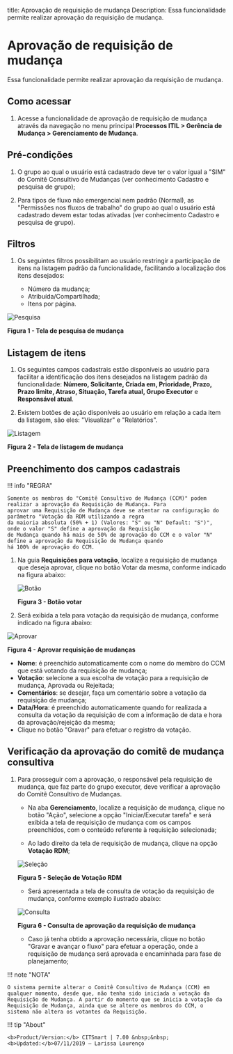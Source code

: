 title: Aprovação de requisição de mudança
Description: Essa funcionalidade permite realizar aprovação da requisição de mudança.
# Aprovação de requisição de mudança

Essa funcionalidade permite realizar aprovação da requisição de mudança.

Como acessar
---------------

1. Acesse a funcionalidade de aprovação de requisição de mudança através da navegação no menu 
principal **Processos ITIL > Gerência de Mudança > Gerenciamento de Mudança**.

Pré-condições
---------------

1. O grupo ao qual o usuário está cadastrado deve ter o valor igual a "SIM" do Comitê Consultivo 
de Mudanças (ver conhecimento Cadastro e pesquisa de grupo);

2. Para tipos de fluxo não emergencial nem padrão (Normal), as "Permissões nos fluxos de trabalho" do
grupo ao qual o usuário está cadastrado devem estar todas ativadas (ver conhecimento Cadastro e pesquisa de grupo).

Filtros
--------

1. Os seguintes filtros possibilitam ao usuário restringir a participação de itens na listagem padrão da funcionalidade, 
facilitando a localização dos itens desejados:

     - Número da mudança;
     - Atribuída/Compartilhada;
     - Itens por página.

![Pesquisa](images/aprov-mud.img1.png)

**Figura 1 - Tela de pesquisa de mudança**

Listagem de itens
-------------------

1. Os seguintes campos cadastrais estão disponíveis ao usuário para facilitar a identificação dos itens desejados
na listagem padrão da funcionalidade: **Número, Solicitante, Criada em, Prioridade, Prazo, Prazo limite, Atraso, Situação,
Tarefa atual, Grupo Executor** e **Responsável atual**.

2. Existem botões de ação disponíveis ao usuário em relação a cada item da listagem, são eles: "Visualizar" e "Relatórios".

![Listagem](images/aprov-mud.img2.png)

**Figura 2 - Tela de listagem de mudança**

Preenchimento dos campos cadastrais
-------------------------------------

!!! info "REGRA"

    Somente os membros do "Comitê Consultivo de Mudança (CCM)" podem realizar a aprovação da Requisição de Mudança. Para
    aprovar uma Requisição de Mudança deve se atentar na configuração do parâmetro "Votação da RDM utilizando a regra 
    da maioria absoluta (50% + 1) (Valores: "S" ou "N" Default: "S")", onde o valor "S" define a aprovação da Requisição
    de Mudança quando há mais de 50% de aprovação do CCM e o valor "N" define a aprovação da Requisição de Mudança quando 
    há 100% de aprovação do CCM.
    
1. Na guia **Requisições para votação**, localize a requisição de mudança que deseja aprovar, clique no botão Votar da mesma,
conforme indicado na figura abaixo:

    ![Botão](images/aprov-mud.img3.png)

    **Figura 3 - Botão votar**

2. Será exibida a tela para votação da requisição de mudança, conforme indicado na figura abaixo:

![Aprovar](images/aprov-mud.img4.png)

**Figura 4 - Aprovar requisição de mudanças**

- **Nome**: é preenchido automaticamente com o nome do membro do CCM que está votando da requisição de mudança;
- **Votação**:  selecione a sua escolha de votação para a requisição de mudança, Aprovada ou Rejeitada;
- **Comentários**: se desejar, faça um comentário sobre a votação da requisição de mudança;
- **Data/Hora**: é preenchido automaticamente quando for realizada a consulta da votação da requisição de com a informação
de data e hora da aprovação/rejeição da mesma;
- Clique no botão "Gravar" para efetuar o registro da votação.

Verificação da aprovação do comitê de mudança consultiva
---------------------------------------------------------

1. Para prosseguir com a aprovação, o responsável pela requisição de mudança, que faz parte do grupo executor, deve verificar
a aprovação do Comitê Consultivo de Mudanças.

    - Na aba **Gerenciamento**, localize a requisição de mudança, clique no botão "Ação", selecione a opção "Iniciar/Executar tarefa" e será exibida a tela de requisição de mudança com os campos preenchidos, com o conteúdo referente à requisição selecionada;

    - Ao lado direito da tela de requisição de mudança, clique na opção **Votação RDM**;

    ![Seleção](images/aprov-mud.img5.png)

    **Figura 5 - Seleção de Votação RDM**

    - Será apresentada a tela de consulta de votação da requisição de mudança, conforme exemplo ilustrado abaixo:

    ![Consulta](images/aprov-mud.img6.png)

    **Figura 6 - Consulta de aprovação da requisição de mudança**

    - Caso já tenha obtido a aprovação necessária, clique no botão "Gravar e avançar o fluxo" para efetuar a operação, onde a requisição de mudança será aprovada e encaminhada para fase de planejamento;

!!! note "NOTA"

    O sistema permite alterar o Comitê Consultivo de Mudança (CCM) em qualquer momento, desde que, não tenha sido iniciada a votação da Requisição de Mudança. A partir do momento que se inicia a votação da Requisição de Mudança, ainda que se altere os membros do CCM, o sistema não altera os votantes da Requisição.
    
!!! tip "About"

    <b>Product/Version:</b> CITSmart | 7.00 &nbsp;&nbsp;
    <b>Updated:</b>07/11/2019 – Larissa Lourenço
